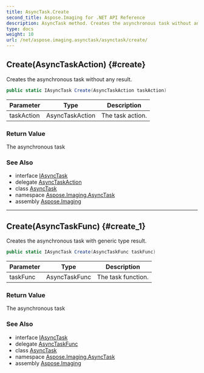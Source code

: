```yaml
---
title: AsyncTask.Create
second_title: Aspose.Imaging for .NET API Reference
description: AsyncTask method. Creates the asynchronous task without any result
type: docs
weight: 10
url: /net/aspose.imaging.asynctask/asynctask/create/
---
```

## Create(AsyncTaskAction) {#create}

Creates the asynchronous task without any result.

```csharp
public static IAsyncTask Create(AsyncTaskAction taskAction)
```

| Parameter | Type | Description |
| --- | --- | --- |
| taskAction | AsyncTaskAction | The task action. |

### Return Value

The asynchronous task

### See Also

* interface [IAsyncTask](../../iasynctask/)
* delegate [AsyncTaskAction](../../asynctaskaction/)
* class [AsyncTask](../)
* namespace [Aspose.Imaging.AsyncTask](../../asynctask/)
* assembly [Aspose.Imaging](../../../)

---

## Create(AsyncTaskFunc) {#create_1}

Creates the asynchronous task with generic type result.

```csharp
public static IAsyncTask Create(AsyncTaskFunc taskFunc)
```

| Parameter | Type | Description |
| --- | --- | --- |
| taskFunc | AsyncTaskFunc | The task function. |

### Return Value

The asynchronous task

### See Also

* interface [IAsyncTask](../../iasynctask/)
* delegate [AsyncTaskFunc](../../asynctaskfunc/)
* class [AsyncTask](../)
* namespace [Aspose.Imaging.AsyncTask](../../asynctask/)
* assembly [Aspose.Imaging](../../../)


